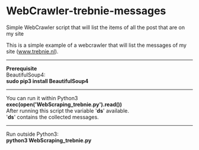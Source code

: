 # WebCrawler-trebnie-messages
Simple WebCrawler script that will list the items of all the post that are on my site

This is a simple example of a webcrawler that will list the messages of my site (www.trebnie.nl).
<hr>
<b>Prerequisite</b><br>
BeautifulSoup4:<br>
<b>sudo pip3 install BeautifulSoup4</b>
<hr>
You can run it within Python3<br>
<b>exec(open('WebScraping_trebnie.py').read())</b><br>
After running this script the variable '<b>ds</b>' available.<br>
'<b>ds</b>' contains the collected messages.
<hr>
Run outside Python3: <br>
<b>python3 WebScraping_trebnie.py</b>
